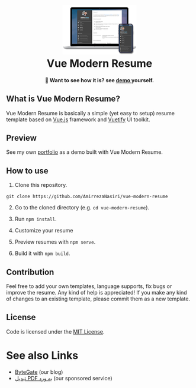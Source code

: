 <h1 align="center">
  <br>
  <a href="https://github.com/AmirrezaNasiri/vue-modern-resume">
    <img src="src/assets/logo.png" alt="Markdownify" width="200">
  </a>
  <br>
  Vue Modern Resume
  <br>
</h1>

<h4 align="center">
  🚀 Want to see how it is? see
  <a href="https://amirreza.in">
     demo
  </a>yourself.
</h4>

## What is Vue Modern Resume?
Vue Modern Resume is basically a simple (yet easy to setup) resume template based on <a href="https://vuejs.org/">Vue.js</a> framework and <a href="https://vuetifyjs.com/">Vuetify</a> UI toolkit.

## Preview
See my own [portfolio](https://amirreza.in) as a demo built with Vue Modern Resume.

## How to use

1. Clone this repository.
```
git clone https://github.com/AmirrezaNasiri/vue-modern-resume
```

2. Go to the cloned directory (e.g. `cd vue-modern-resume`).

3. Run `npm install`.

4. Customize your resume

5. Preview resumes with `npm serve`.

6. Build it with `npm build`.

## Contribution
Feel free to add your own templates, language supports, fix bugs or improve the resume. Any kind of help is appreciated! If you make any kind of changes to an existing template, please commit them as a new template.

## License
Code is licensed under the [MIT License](LICENSE).

# See also Links
* [ByteGate](https://bytegate.ir/) (our blog)
* [تبدیل PDF به ورد](http://delix.ir/) (our sponsored service)